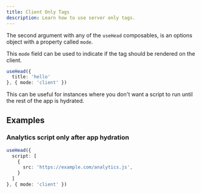 ```yaml
---
title: Client Only Tags
description: Learn how to use server only tags.
---
```


The second argument with any of the `useHead` composables, is an options object with a property called `mode`.

This `mode` field can be used to indicate if the tag should be rendered on the client.

```ts
useHead({
  title: 'hello'
}, { mode: 'client' })
```

This can be useful for instances where you don't want a script to run until the rest of the app is hydrated.

## Examples

### Analytics script only after app hydration

```ts
useHead({
  script: [
    {
      src: 'https://example.com/analytics.js',
    }
  ]
}, { mode: 'client' })
```
